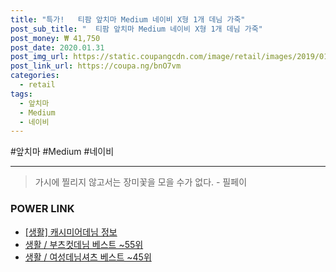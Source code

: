 ```yaml
--- 
title: "특가!   티팜 앞치마 Medium 네이비 X형 1개 데님 가죽" 
post_sub_title: "  티팜 앞치마 Medium 네이비 X형 1개 데님 가죽" 
post_money: ₩ 41,750 
post_date: 2020.01.31 
post_img_url: https://static.coupangcdn.com/image/retail/images/2019/01/11/9/4/bb18291a-422c-4ba1-99d4-00c5dd1514ed.jpg 
post_link_url: https://coupa.ng/bnO7vm 
categories: 
  - retail 
tags: 
  - 앞치마 
  - Medium 
  - 네이비 
--- 
```

  #앞치마 #Medium #네이비 
<hr> 

> 가시에 찔리지 않고서는 장미꽃을 모을 수가 없다. - 필페이 


### POWER LINK

* <a href="https://blog.naver.com/santokki14/221770249406" target="_blank"> [생활] 캐시미어데님 정보 </a>
* <a href="https://blog.naver.com/santokki14/221778798508" target="_blank">생활 / 부츠컷데님 베스트 ~55위</a>
* <a href="https://blog.naver.com/santokki14/221784215696" target="_blank">생활 / 여성데님셔츠 베스트 ~45위</a>

